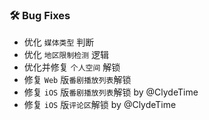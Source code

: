 ### 🛠️ Bug Fixes
  * 优化 `媒体类型` 判断
  * 优化 `地区限制检测` 逻辑
  * 优化并修复 `个人空间` 解锁
  * 修复 `Web` 版`番剧播放列表`解锁
  * 修复 `iOS` 版`番剧播放列表`解锁 by @ClydeTime
  * 修复 `iOS` 版`评论区`解锁 by @ClydeTime
